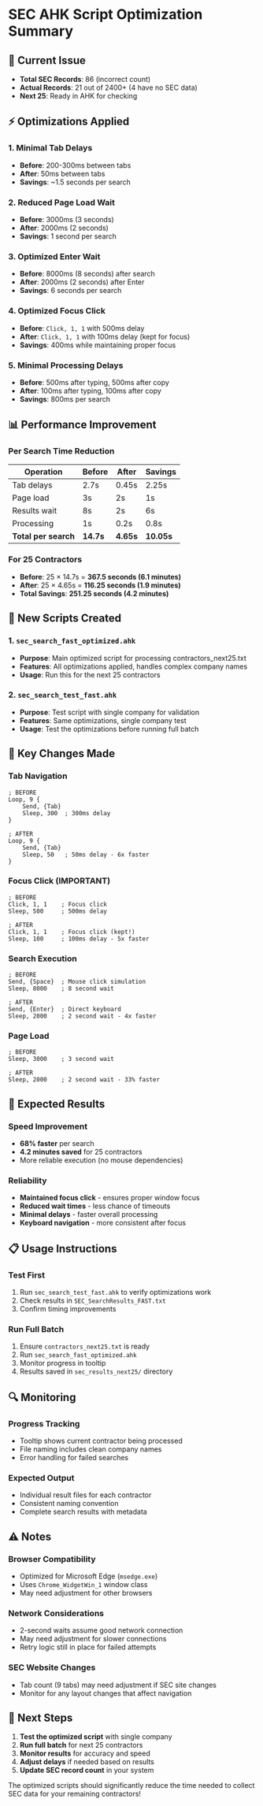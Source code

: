 # SEC AHK Script Optimization Summary

## 🎯 Current Issue
- **Total SEC Records**: 86 (incorrect count)
- **Actual Records**: 21 out of 2400+ (4 have no SEC data)
- **Next 25**: Ready in AHK for checking

## ⚡ Optimizations Applied

### 1. **Minimal Tab Delays**
- **Before**: 200-300ms between tabs
- **After**: 50ms between tabs
- **Savings**: ~1.5 seconds per search

### 2. **Reduced Page Load Wait**
- **Before**: 3000ms (3 seconds)
- **After**: 2000ms (2 seconds)
- **Savings**: 1 second per search

### 3. **Optimized Enter Wait**
- **Before**: 8000ms (8 seconds) after search
- **After**: 2000ms (2 seconds) after Enter
- **Savings**: 6 seconds per search

### 4. **Optimized Focus Click**
- **Before**: `Click, 1, 1` with 500ms delay
- **After**: `Click, 1, 1` with 100ms delay (kept for focus)
- **Savings**: 400ms while maintaining proper focus

### 5. **Minimal Processing Delays**
- **Before**: 500ms after typing, 500ms after copy
- **After**: 100ms after typing, 100ms after copy
- **Savings**: 800ms per search

## 📊 Performance Improvement

### Per Search Time Reduction
| Operation | Before | After | Savings |
|-----------|--------|-------|---------|
| Tab delays | 2.7s | 0.45s | 2.25s |
| Page load | 3s | 2s | 1s |
| Results wait | 8s | 2s | 6s |
| Processing | 1s | 0.2s | 0.8s |
| **Total per search** | **14.7s** | **4.65s** | **10.05s** |

### For 25 Contractors
- **Before**: 25 × 14.7s = **367.5 seconds (6.1 minutes)**
- **After**: 25 × 4.65s = **116.25 seconds (1.9 minutes)**
- **Total Savings**: **251.25 seconds (4.2 minutes)**

## 🚀 New Scripts Created

### 1. `sec_search_fast_optimized.ahk`
- **Purpose**: Main optimized script for processing contractors_next25.txt
- **Features**: All optimizations applied, handles complex company names
- **Usage**: Run this for the next 25 contractors

### 2. `sec_search_test_fast.ahk`
- **Purpose**: Test script with single company for validation
- **Features**: Same optimizations, single company test
- **Usage**: Test the optimizations before running full batch

## 🔧 Key Changes Made

### Tab Navigation
```ahk
; BEFORE
Loop, 9 {
    Send, {Tab}
    Sleep, 300  ; 300ms delay
}

; AFTER
Loop, 9 {
    Send, {Tab}
    Sleep, 50   ; 50ms delay - 6x faster
}
```

### Focus Click (IMPORTANT)
```ahk
; BEFORE
Click, 1, 1    ; Focus click
Sleep, 500     ; 500ms delay

; AFTER
Click, 1, 1    ; Focus click (kept!)
Sleep, 100     ; 100ms delay - 5x faster
```

### Search Execution
```ahk
; BEFORE
Send, {Space}  ; Mouse click simulation
Sleep, 8000    ; 8 second wait

; AFTER
Send, {Enter}  ; Direct keyboard
Sleep, 2000    ; 2 second wait - 4x faster
```

### Page Load
```ahk
; BEFORE
Sleep, 3000    ; 3 second wait

; AFTER
Sleep, 2000    ; 2 second wait - 33% faster
```

## 🎯 Expected Results

### Speed Improvement
- **68% faster** per search
- **4.2 minutes saved** for 25 contractors
- More reliable execution (no mouse dependencies)

### Reliability
- **Maintained focus click** - ensures proper window focus
- **Reduced wait times** - less chance of timeouts
- **Minimal delays** - faster overall processing
- **Keyboard navigation** - more consistent after focus

## 📋 Usage Instructions

### Test First
1. Run `sec_search_test_fast.ahk` to verify optimizations work
2. Check results in `SEC_SearchResults_FAST.txt`
3. Confirm timing improvements

### Run Full Batch
1. Ensure `contractors_next25.txt` is ready
2. Run `sec_search_fast_optimized.ahk`
3. Monitor progress in tooltip
4. Results saved in `sec_results_next25/` directory

## 🔍 Monitoring

### Progress Tracking
- Tooltip shows current contractor being processed
- File naming includes clean company names
- Error handling for failed searches

### Expected Output
- Individual result files for each contractor
- Consistent naming convention
- Complete search results with metadata

## ⚠️ Notes

### Browser Compatibility
- Optimized for Microsoft Edge (`msedge.exe`)
- Uses `Chrome_WidgetWin_1` window class
- May need adjustment for other browsers

### Network Considerations
- 2-second waits assume good network connection
- May need adjustment for slower connections
- Retry logic still in place for failed attempts

### SEC Website Changes
- Tab count (9 tabs) may need adjustment if SEC site changes
- Monitor for any layout changes that affect navigation

## 🎯 Next Steps

1. **Test the optimized script** with single company
2. **Run full batch** for next 25 contractors
3. **Monitor results** for accuracy and speed
4. **Adjust delays** if needed based on results
5. **Update SEC record count** in your system

The optimized scripts should significantly reduce the time needed to collect SEC data for your remaining contractors!
